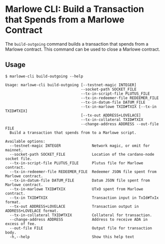 # Marlowe CLI: Build a Transaction that Spends from a Marlowe Contract

The `build-outgoing` command builds a transaction that spends from a Marlowe contract. This command can be used to close a Marlowe contract.


## Usage

    $ marlowe-cli build-outgoing --help
    
    Usage: marlowe-cli build-outgoing [--testnet-magic INTEGER]
                                      --socket-path SOCKET_FILE
                                      --tx-in-script-file PLUTUS_FILE
                                      --tx-in-redeemer-file REDEEMER_FILE
                                      --tx-in-datum-file DATUM_FILE
                                      --tx-in-marlowe TXID#TXIX [--tx-in TXID#TXIX] 
                                      [--tx-out ADDRESS+LOVELACE]
                                      --tx-in-collateral TXID#TXIX
                                      --change-address ADDRESS --out-file FILE
      Build a transaction that spends from to a Marlowe script.
    
    Available options:
      --testnet-magic INTEGER              Network magic, or omit for mainnet.
      --socket-path SOCKET_FILE            Location of the cardano-node socket file.
      --tx-in-script-file PLUTUS_FILE      Plutus file for Marlowe contract.
      --tx-in-redeemer-file REDEEMER_FILE  Redeemer JSON file spent from Marlowe contract.
      --tx-in-datum-file DATUM_FILE        Datum JSON file spent from Marlowe contract.
      --tx-in-marlowe TXID#TXIX            UTxO spent from Marlowe contract.
      --tx-in TXID#TXIX                    Transaction input in TxId#TxIx format.
      --tx-out ADDRESS+LOVELACE            Transaction output in ADDRESS+LOVELACE format.
      --tx-in-collateral TXID#TXIX         Collateral for transaction.
      --change-address ADDRESS             Address to receive ADA in excess of fee.
      --out-file FILE                      Output file for transaction body.
      -h,--help                            Show this help text
